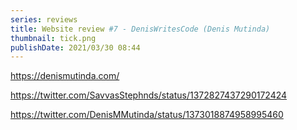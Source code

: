 ```yaml
---
series: reviews
title: Website review #7 - DenisWritesCode (Denis Mutinda)
thumbnail: tick.png
publishDate: 2021/03/30 08:44
---
```


https://denismutinda.com/

https://twitter.com/SavvasStephnds/status/1372827437290172424

https://twitter.com/DenisMMutinda/status/1373018874958995460
